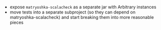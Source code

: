 - expose `matryoshka-scalacheck` as a separate jar with Arbitrary instances
- move tests into a separate subproject (so they can depend on matryoshka-scalacheck) and start breaking them into more reasonable pieces
